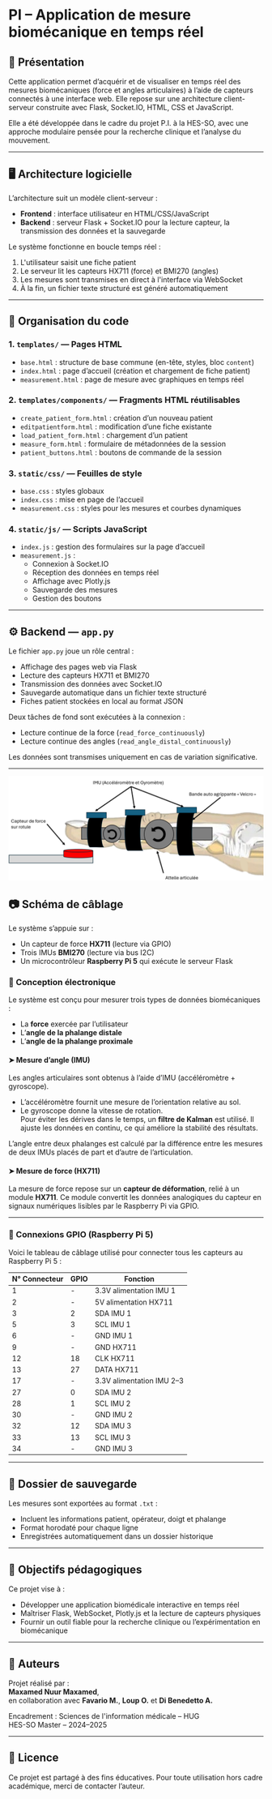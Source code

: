# PI – Application de mesure biomécanique en temps réel

## 📌 Présentation

Cette application permet d’acquérir et de visualiser en temps réel des mesures biomécaniques (force et angles articulaires) à l’aide de capteurs connectés à une interface web. Elle repose sur une architecture client-serveur construite avec Flask, Socket.IO, HTML, CSS et JavaScript.

Elle a été développée dans le cadre du projet P.I. à la HES-SO, avec une approche modulaire pensée pour la recherche clinique et l’analyse du mouvement.

---

## 🖥️ Architecture logicielle

L’architecture suit un modèle client-serveur :

- **Frontend** : interface utilisateur en HTML/CSS/JavaScript
- **Backend** : serveur Flask + Socket.IO pour la lecture capteur, la transmission des données et la sauvegarde

Le système fonctionne en boucle temps réel :
1. L'utilisateur saisit une fiche patient
2. Le serveur lit les capteurs HX711 (force) et BMI270 (angles)
3. Les mesures sont transmises en direct à l'interface via WebSocket
4. À la fin, un fichier texte structuré est généré automatiquement

---

## 📂 Organisation du code

### 1. `templates/` — Pages HTML

- `base.html` : structure de base commune (en-tête, styles, bloc `content`)
- `index.html` : page d’accueil (création et chargement de fiche patient)
- `measurement.html` : page de mesure avec graphiques en temps réel

### 2. `templates/components/` — Fragments HTML réutilisables

- `create_patient_form.html` : création d’un nouveau patient
- `editpatientform.html` : modification d’une fiche existante
- `load_patient_form.html` : chargement d’un patient
- `measure_form.html` : formulaire de métadonnées de la session
- `patient_buttons.html` : boutons de commande de la session

### 3. `static/css/` — Feuilles de style

- `base.css` : styles globaux
- `index.css` : mise en page de l’accueil
- `measurement.css` : styles pour les mesures et courbes dynamiques

### 4. `static/js/` — Scripts JavaScript

- `index.js` : gestion des formulaires sur la page d’accueil
- `measurement.js` : 
  - Connexion à Socket.IO
  - Réception des données en temps réel
  - Affichage avec Plotly.js
  - Sauvegarde des mesures
  - Gestion des boutons

---

## ⚙️ Backend — `app.py`

Le fichier `app.py` joue un rôle central :

- Affichage des pages web via Flask
- Lecture des capteurs HX711 et BMI270
- Transmission des données avec Socket.IO
- Sauvegarde automatique dans un fichier texte structuré
- Fiches patient stockées en local au format JSON

Deux tâches de fond sont exécutées à la connexion :
- Lecture continue de la force (`read_force_continuously`)
- Lecture continue des angles (`read_angle_distal_continuously`)

Les données sont transmises uniquement en cas de variation significative.

---

![Schéma de câblage complet](https://raw.githubusercontent.com/maxamed1205/PI/main/Solution_finale.png)

## 📷 Schéma de câblage


Le système s’appuie sur :
- Un capteur de force **HX711** (lecture via GPIO)
- Trois IMUs **BMI270** (lecture via bus I2C)
- Un microcontrôleur **Raspberry Pi 5** qui exécute le serveur Flask

### 🔧 Conception électronique

Le système est conçu pour mesurer trois types de données biomécaniques :
- La **force** exercée par l’utilisateur
- L’**angle de la phalange distale**
- L’**angle de la phalange proximale**

#### ➤ Mesure d’angle (IMU)

Les angles articulaires sont obtenus à l’aide d’IMU (accéléromètre + gyroscope).  
- L’accéléromètre fournit une mesure de l’orientation relative au sol.
- Le gyroscope donne la vitesse de rotation.  
Pour éviter les dérives dans le temps, un **filtre de Kalman** est utilisé. Il ajuste les données en continu, ce qui améliore la stabilité des résultats.

L’angle entre deux phalanges est calculé par la différence entre les mesures de deux IMUs placés de part et d’autre de l’articulation.

#### ➤ Mesure de force (HX711)

La mesure de force repose sur un **capteur de déformation**, relié à un module **HX711**. Ce module convertit les données analogiques du capteur en signaux numériques lisibles par le Raspberry Pi via GPIO.

---

### 🧷 Connexions GPIO (Raspberry Pi 5)

Voici le tableau de câblage utilisé pour connecter tous les capteurs au Raspberry Pi 5 :

| N° Connecteur | GPIO | Fonction                          |
|---------------|------|-----------------------------------|
| 1             | -    | 3.3V alimentation IMU 1           |
| 2             | -    | 5V alimentation HX711             |
| 3             | 2    | SDA IMU 1                         |
| 5             | 3    | SCL IMU 1                         |
| 6             | -    | GND IMU 1                         |
| 9             | -    | GND HX711                         |
| 12            | 18   | CLK HX711                         |
| 13            | 27   | DATA HX711                        |
| 17            | -    | 3.3V alimentation IMU 2–3         |
| 27            | 0    | SDA IMU 2                         |
| 28            | 1    | SCL IMU 2                         |
| 30            | -    | GND IMU 2                         |
| 32            | 12   | SDA IMU 3                         |
| 33            | 13   | SCL IMU 3                         |
| 34            | -    | GND IMU 3                         |

---

## 📁 Dossier de sauvegarde

Les mesures sont exportées au format `.txt` :
- Incluent les informations patient, opérateur, doigt et phalange
- Format horodaté pour chaque ligne
- Enregistrées automatiquement dans un dossier historique

---

## 🧪 Objectifs pédagogiques

Ce projet vise à :

- Développer une application biomédicale interactive en temps réel
- Maîtriser Flask, WebSocket, Plotly.js et la lecture de capteurs physiques
- Fournir un outil fiable pour la recherche clinique ou l’expérimentation en biomécanique

---

## 👤 Auteurs

Projet réalisé par :  
**Maxamed Nuur Maxamed**,  
en collaboration avec **Favario M.**, **Loup O.** et **Di Benedetto A.**

Encadrement : Sciences de l'information médicale – HUG  
HES-SO Master – 2024–2025

---

## 📜 Licence

Ce projet est partagé à des fins éducatives. Pour toute utilisation hors cadre académique, merci de contacter l’auteur.
